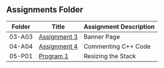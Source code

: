 ##  Assignments Folder

|   Folder   | Title | Assignment Description |
| :---: | ----------- | ---------------------- |
|   03-A03    |    <a href="https://github.com/semeionj/3013-Algorithms-Semeion/tree/master/Assignments/A03 ">Assignment 3         |   Banner Page                     |
  |   04-A04    |    <a href="https://github.com/semeionj/3013-Algorithms-Semeion/tree/master/Assignments/A04 ">Assignment 4         |   Commenting C++ Code                     |
   |   05-P01    |    <a href="https://github.com/semeionj/3013-Algorithms-Semeion/tree/master/Assignments/P01 ">Program 1         |   Resizing the Stack                     |
